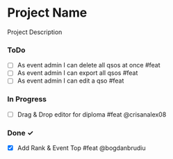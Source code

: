 ﻿# Project Name
Project Description

### ToDo

- [ ] As event admin I can delete all qsos at once  #feat
- [ ] As event admin I can export all qsos  #feat
- [ ] As event admin I can edit a qso  #feat

### In Progress

- [ ] Drag & Drop editor for diploma  #feat @crisanalex08

### Done ✓

- [x] Add Rank & Event Top  #feat @bogdanbrudiu

